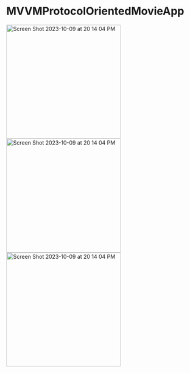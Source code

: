 # MVVMProtocolOrientedMovieApp

<img width="300" alt="Screen Shot 2023-10-09 at 20 14 04 PM" src="https://github.com/Skywalkerkan/MVVMProtocolOrientedMovieApp/assets/117943189/92c95bb2-eea7-4766-b264-5b99ef98bb2f">
<img width="300" alt="Screen Shot 2023-10-09 at 20 14 04 PM" src="https://github.com/Skywalkerkan/MVVMProtocolOrientedMovieApp/assets/117943189/bb0a39fb-138f-47b8-9cbf-e3d55bd8b4f9">
<img width="300" alt="Screen Shot 2023-10-09 at 20 14 04 PM" src="https://github.com/Skywalkerkan/MVVMProtocolOrientedMovieApp/assets/117943189/bb4f71ae-f9c9-420d-8ae5-ed7682ae656c">
